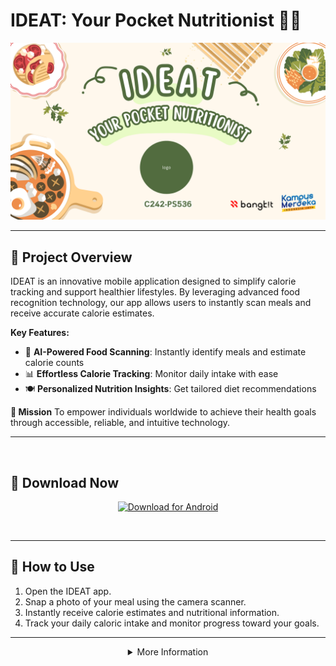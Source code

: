 # IDEAT: Your Pocket Nutritionist 📱🥗

<p align="center">
  <img src="https://raw.githubusercontent.com/IDEAT-YourPocketNutritionist/.github/main/profile/IDEAT_Cover.png">
</p>

---

## 🌟 Project Overview  
IDEAT is an innovative mobile application designed to simplify calorie tracking and support healthier lifestyles. By leveraging advanced food recognition technology, our app allows users to instantly scan meals and receive accurate calorie estimates.

**Key Features:**  
- 📸 **AI-Powered Food Scanning**: Instantly identify meals and estimate calorie counts
- 📊 **Effortless Calorie Tracking**: Monitor daily intake with ease
- 🍽️ **Personalized Nutrition Insights**: Get tailored diet recommendations

**🎯 Mission** 
To empower individuals worldwide to achieve their health goals through accessible, reliable, and intuitive technology.

---

<br />

## 📱 Download Now  
<p align="center">
  <a href="https://drive.google.com/file/d/1LQIbH_2R97gF9RHcn1iZ_wrqLKiZJ6nn/view?usp=drive_link">
    <img src="https://img.shields.io/badge/Download-Android-brightgreen?style=for-the-badge&logo=android&logoColor=white" alt="Download for Android">
  </a>
</p>
<br />

---

## 🚀 How to Use  
1. Open the IDEAT app.  
2. Snap a photo of your meal using the camera scanner.  
3. Instantly receive calorie estimates and nutritional information.  
4. Track your daily caloric intake and monitor progress toward your goals.  

---

<details>
<summary align="center">More Information</summary>

## 👥 Team Members 
<b>Team ID : C242-PS536</b>
  

| Name                        | Student ID   | Path                | University                       | GitHub | LinkedIn |
| --------------------------- | ------------ | ------------------- | -------------------------------- | ------ | -------- |
| Khoirul Hafidh Purwaraharjo | M200B4KY2213 | Machine Learning    | Universitas Diponegoro           | [![GitHub](https://img.shields.io/badge/GitHub-100000?style=for-the-badge&logo=github&logoColor=white)](https://github.com/)       | [![LinkedIn](https://img.shields.io/badge/LinkedIn-0077B5?style=for-the-badge&logo=linkedin&logoColor=white)](https://www.linkedin.com/in/) |
| Normatul Uyun               | M200B4KX3396 | Machine Learning    | Universitas Diponegoro           | [![GitHub](https://img.shields.io/badge/GitHub-100000?style=for-the-badge&logo=github&logoColor=white)](https://github.com/)       | [![LinkedIn](https://img.shields.io/badge/LinkedIn-0077B5?style=for-the-badge&logo=linkedin&logoColor=white)](https://www.linkedin.com/in/) |
| Elluy Gabriel Panambe       | M185B4KY1247 | Machine Learning    | Universitas Atma Jaya Yogyakarta | [![GitHub](https://img.shields.io/badge/GitHub-100000?style=for-the-badge&logo=github&logoColor=white)](https://github.com/)       | [![LinkedIn](https://img.shields.io/badge/LinkedIn-0077B5?style=for-the-badge&logo=linkedin&logoColor=white)](https://www.linkedin.com/in/) |
| Ilhan Manzis                | C344B4KY1948 | Cloud Computing     | STMIK El Rahma Yogyakarta        | [![GitHub](https://img.shields.io/badge/GitHub-100000?style=for-the-badge&logo=github&logoColor=white)](https://github.com/)       |  [![LinkedIn](https://img.shields.io/badge/LinkedIn-0077B5?style=for-the-badge&logo=linkedin&logoColor=white)](https://www.linkedin.com/in/) |                  
| Ahmediks Rayhan Solihin     | C200B4KY0244 | Cloud Computing     | Universitas Diponegoro           | [![GitHub](https://img.shields.io/badge/GitHub-100000?style=for-the-badge&logo=github&logoColor=white)](https://github.com/)      | [![LinkedIn](https://img.shields.io/badge/LinkedIn-0077B5?style=for-the-badge&logo=linkedin&logoColor=white)](https://www.linkedin.com/in/) | 
| Billy Prestone Mahulae      | A347B4KY0854 | Mobile Development  | Universitas Aki                  | [![GitHub](https://img.shields.io/badge/GitHub-100000?style=for-the-badge&logo=github&logoColor=white)](https://github.com/)      | [![LinkedIn](https://img.shields.io/badge/LinkedIn-0077B5?style=for-the-badge&logo=linkedin&logoColor=white)](https://www.linkedin.com/in/) | 

---

## 💻 Tech Stack  
![TensorFlow](https://img.shields.io/badge/TensorFlow-%23FF6F00.svg?style=flat&logo=TensorFlow&logoColor=white)  ![FastAPI](https://img.shields.io/badge/FastAPI-%2300ADB5.svg?style=flat&logo=fastapi&logoColor=white) ![scikit-learn](https://img.shields.io/badge/scikit--learn-%23F7931E.svg?style=flat&logo=scikit-learn&logoColor=white)  
![Kotlin](https://img.shields.io/badge/Kotlin-%237F52FF.svg?style=flat&logo=kotlin&logoColor=white)  ![Android Studio](https://img.shields.io/badge/Android%20Studio-%233DDC84.svg?style=flat&logo=android-studio&logoColor=white) ![Firebase](https://img.shields.io/badge/Firebase-%23FFCA28.svg?style=flat&logo=firebase&logoColor=white)  
![Google Cloud](https://img.shields.io/badge/Google%20Cloud-%234285F4.svg?style=flat&logo=google-cloud&logoColor=white)  ![Hapi.js](https://img.shields.io/badge/Hapi.js-%2300ADB5.svg?style=flat&logo=hapi&logoColor=white)  
 

---

## 🔗 Project Repositories

- 🤖 [Machine Learning Repository](https://github.com/elluy-gabriel-p/Capstone_ML)
- ☁️ [Cloud Computing Repository](http://github.com/ilhanmanzis/bangkit-app-project)
- 📱 [Mobile Development Repository](http://github.com/BillyPrestoneM/IDEAT-Capstone-Project) 

---

## 📈 Vision for Growth  
Future plans include integrating physical activity tracking, wearable device synchronization, and personalized consultations with nutritionists to offer a holistic health management solution.

---

## 📧 Contact  
For inquiries, reach out to: [ideat.yourpocketnutritionist@gmail.com](mailto:ideat.yourpocketnutritionist@gmail.com)

---

**Powered by Bangkit 2024 Batch 2 Capstone Project**

